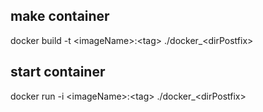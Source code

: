 ## make container 
docker build -t \<imageName\>:\<tag\> ./docker_\<dirPostfix\>

## start container
docker run -i \<imageName\>:\<tag\> ./docker_\<dirPostfix\>
